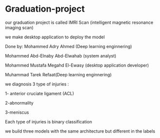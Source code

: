 # Graduation-project
our graduation project is called IMRI Scan (intelligent magnetic resonance imaging scan)

we make desktop application to deploy the model

Done by:
Mohammed Adry Ahmed (Deep learning enginnering)

Mohammed Abd-Elnaby Abd-Elwahab (system analyst)

Mohammed Mustafa Megahd El-Ewasy (desktop application developer)

Muhammad Tarek Refaat(Deep learning enginnering)


we diagnosis 3 type of injuries :

1- anterior cruciate ligament (ACL)

2-abnormality

3-meniscus

Each type of injuries is binary classification

we build three models with the same architecture but different in the labels 
